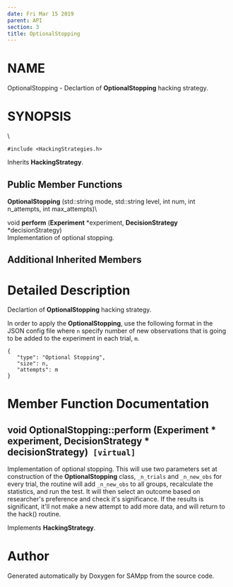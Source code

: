 ```yaml
---
date: Fri Mar 15 2019
parent: API
section: 3
title: OptionalStopping
---
```


NAME
====

OptionalStopping - Declartion of **OptionalStopping** hacking strategy.

SYNOPSIS
========

\

`#include <HackingStrategies.h>`

Inherits **HackingStrategy**.

Public Member Functions
-----------------------

**OptionalStopping** (std::string mode, std::string level, int num, int
n\_attempts, int max\_attempts)\

void **perform** (**Experiment** \*experiment, **DecisionStrategy**
\*decisionStrategy)\
Implementation of optional stopping.

Additional Inherited Members
----------------------------

Detailed Description
====================

Declartion of **OptionalStopping** hacking strategy.

In order to apply the **OptionalStopping**, use the following format in
the JSON config file where `n` specify number of new observations that
is going to be added to the experiment in each trial, `m`.

    {
       "type": "Optional Stopping",
       "size": n,
       "attempts": m
    }

Member Function Documentation
=============================

void OptionalStopping::perform (**Experiment** \* experiment, **DecisionStrategy** \* decisionStrategy)` [virtual]`
-------------------------------------------------------------------------------------------------------------------

Implementation of optional stopping. This will use two parameters set at
construction of the **OptionalStopping** class, `_n_trials` and
`_n_new_obs` for every trial, the routine will add `_n_new_obs` to all
groups, recalculate the statistics, and run the test. It will then
select an outcome based on researcher\'s preference and check it\'s
significance. If the results is significant, it\'ll not make a new
attempt to add more data, and will return to the hack() routine.

Implements **HackingStrategy**.

Author
======

Generated automatically by Doxygen for SAMpp from the source code.
